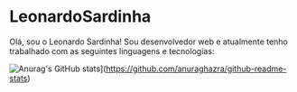 # LeonardoSardinha

Olá, sou o Leonardo Sardinha! Sou desenvolvedor web e atualmente tenho trabalhado com as seguintes linguagens e tecnologias:

![Anurag's GitHub stats](https://github-readme-stats.vercel.app/api?username=leonardocsardinha)](https://github.com/anuraghazra/github-readme-stats)
